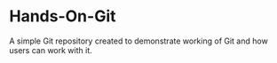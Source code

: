 # Hands-On-Git
A simple Git repository created to demonstrate working of Git and how users can work with it.
